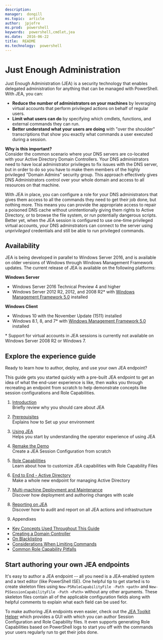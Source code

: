 ```yaml
---
description:  
manager:  dongill
ms.topic:  article
author:  jpjofre
ms.prod:  powershell
keywords:  powershell,cmdlet,jea
ms.date:  2016-06-22
title:  README
ms.technology:  powershell
---
```


# Just Enough Administration
Just Enough Administration (JEA) is a security technology that enables delegated administration for anything that can be managed with PowerShell.
With JEA, you can:
- **Reduce the number of administrators on your machines** by leveraging virtual accounts that perform privileged actions on behalf of regular users.
- **Limit what users can do** by specifying which cmdlets, functions, and external commands they can run.
- **Better understand what your users are doing** with "over the shoulder" transcriptions that show you exactly what commands a user executed during a session.

**Why is this important?**  
Consider the common scenario where your DNS servers are co-located with your Active Directory Domain Controllers.
Your DNS administrators need to have local administrator privileges to fix issues with the DNS server, but in order to do so you have to make them members of the highly privileged "Domain Admins" security group.
This approach effectively gives DNS Administrators control over your whole domain and access to all resources on that machine.

With JEA in place, you can configure a role for your DNS administrators that gives them access to all the commands they need to get their job done, but nothing more.
This means you can provide the appropriate access to repair a poisoned DNS cache without unintentionally giving them rights to Active Directory, or to browse the file system, or run potentially dangerous scripts.
Better yet, when the JEA session is configured to use one-time privileged virtual accounts, your DNS adminstrators can connect to the server using *unprivileged* credentials and still be able to run privileged commands.

## Availability
JEA is being developed in parallel to Windows Server 2016, and is available on older versions of Windows through Windows Management Framework updates.
The current release of JEA is available on the following platforms:

**Windows Server**
- Windows Server 2016 Technical Preview 4 and higher
- Windows Server 2012 R2, 2012, and 2008 R2\* with [Windows Management Framework 5.0](https://www.microsoft.com/en-us/download/details.aspx?id=50395) installed

**Windows Client**
- Windows 10 with the November Update (1511) installed
- Windows 8.1, 8, and 7\* with [Windows Management Framework 5.0](https://www.microsoft.com/en-us/download/details.aspx?id=50395) installed

\* Support for virtual accounts in JEA sessions is currently not available on Windows Server 2008 R2 or Windows 7.


## Explore the experience guide
Ready to learn how to author, deploy, and use your own JEA endpoint?

This guide gets you started quickly with a pre-built JEA endpoint to get an idea of what the end-user experience is like, then walks you through recreating an endpoint from scratch to help demonstrate concepts like session configurations and Role Capabilities.

1.	[Introduction](introduction.md)   
Briefly review why you should care about JEA

2.	[Prerequisites](prerequisites.md)  
Explains how to Set up your environment

3.	[Using JEA](using-jea.md)  
Helps you start by understanding the operator experience of using JEA

4.	[Remake the Demo](remake-the-demo-endpoint.md)  
Create a JEA Session Configuration from scratch

5.	[Role Capabilities](role-capabilities.md)  
Learn about how to customize JEA capabilities with Role Capability Files

6.	[End to End - Active Directory](end-to-end---active-directory.md)  
Make a whole new endpoint for managing Active Directory

7.	[Multi-machine Deployment and Maintenance](multi-machine-deployment-and-maintenance.md)  
Discover how deployment and authoring changes with scale

8.	[Reporting on JEA](reporting-on-jea.md)  
Discover how to audit and report on all JEA actions and infrastructure

9.	Appendixes
  - [Key Concepts Used Throughout This Guide](key-concepts-used-throughout-this-guide.md)  
  -  [Creating a Domain Controller](creating-a-domain-controller.md)  
  -  [On Blacklisting](on-blacklisting.md)  
  -  [Considerations When Limiting Commands](considerations-when-limiting-commands.md)  
  -  [Common Role Capability Pitfalls](common-role-capability-pitfalls.md)

## Start authoring your own JEA endpoints
It's easy to author a JEA endpoint -- all you need is a JEA-enabled system and a text editor (like PowerShell ISE).
One helpful tip to get started is to create skeleton files using `New-PSRoleCapabilityFile -Path <path>` and `New-PSSessionCapabilityFile -Path <Path>` without any other arguments.
These skeleton files contain all of the applicable configuration fields along with helpful comments to explain what each field can be used for.

To make authoring JEA endpoints even easier, check out the [JEA Toolkit Helper](http://blogs.technet.com/b/privatecloud/archive/2015/12/20/introducing-the-updated-jea-helper-tool.aspx) which provides a GUI with which you can author Session Configuration and Role Capability files.
It even supports generating Role Capabilities based on PowerShell logs to start you off with the commands your users regularly run to get their jobs done.

